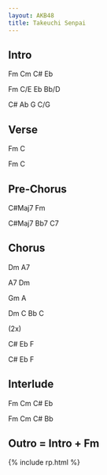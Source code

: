 ```yaml
---
layout: AKB48
title: Takeuchi Senpai
---
```

## Intro 
Fm Cm C# Eb 

Fm C/E Eb Bb/D 

C# Ab G C/G 

## Verse 
Fm C 

Fm C 

## Pre-Chorus 
C#Maj7 Fm 

C#Maj7 Bb7 C7 

## Chorus 
Dm A7 

A7 Dm 

Gm A 

Dm C Bb C 

(2x) 

C# Eb F 

C# Eb F 

## Interlude 
Fm Cm C# Eb 

Fm Cm C# Bb 

## Outro = Intro + Fm 

{% include rp.html %}
